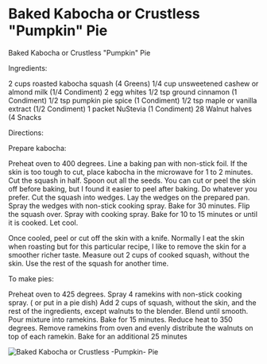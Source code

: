 # Baked Kabocha or Crustless "Pumpkin" Pie

Baked Kabocha or Crustless "Pumpkin" Pie

Ingredients:

2 cups roasted kabocha squash (4 Greens)
1/4 cup unsweetened cashew or almond milk (1/4 Condiment)
2 egg whites
1/2 tsp ground cinnamon (1 Condiment)
1/2 tsp pumpkin pie spice (1 Condiment)
1/2 tsp maple or vanilla extract (1/2 Condiment)
1 packet NuStevia (1 Condiment)
28 Walnut halves (4 Snacks

Directions:

Prepare kabocha:

Preheat oven to 400 degrees. Line a baking pan with non-stick foil. If the skin is too tough to cut, place kabocha in the microwave for 1 to 2 minutes. Cut the squash in half.
Spoon out all the seeds. You can cut or peel the skin off before baking, but I found it easier to peel after baking. Do whatever you prefer. Cut the squash into wedges. Lay the wedges on the prepared pan. Spray the wedges with non-stick cooking spray. Bake for 30 minutes. Flip the squash over. Spray with cooking spray. Bake for 10 to 15 minutes or until it is cooked.
Let cool.

Once cooled, peel or cut off the skin with a knife. Normally I eat the skin when roasting but for this particular recipe, I like to remove the skin for a smoother richer taste.
Measure out 2 cups of cooked squash, without the skin. Use the rest of the squash for another time.

To make pies:

Preheat oven to 425 degrees. Spray 4 ramekins with non-stick cooking spray. ( or put in a pie dish) Add 2 cups of squash, without the skin, and the rest of the ingredients, except walnuts to the blender. Blend until smooth. Pour mixture into ramekins. Bake for 15 minutes.
Reduce heat to 350 degrees. Remove ramekins from oven and evenly distribute the walnuts on top of each ramekin. Bake for an additional 25 minutes

![Baked Kabocha or Crustless -Pumpkin- Pie](images/Baked%20Kabocha%20or%20Crustless%20-Pumpkin-%20Pie.png)

